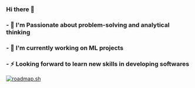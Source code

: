 ### Hi there 👋
### - 🔭 I'm Passionate about problem-solving and analytical thinking
### - 🌱 I'm currently working on ML projects
### - ⚡ Looking forward to learn new skills in developing softwares

<a href="https://roadmap.sh"><img src="https://api.roadmap.sh/v1-badge/wide/650adf10d5295d7a8129a517?variant=dark" alt="roadmap.sh"/></a>
